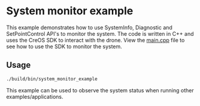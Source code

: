 # System monitor example

This example demonstrates how to use SystemInfo, Diagnostic and SetPointControl API's to monitor the system. The code is written in C++ and uses the CreOS SDK to interact with the drone. View the [main.cpp](src/main.cpp) file to see how to use the SDK to monitor the system.

## Usage

```bash
./build/bin/system_monitor_example
```

This example can be used to observe the system status when running other examples/applications.
